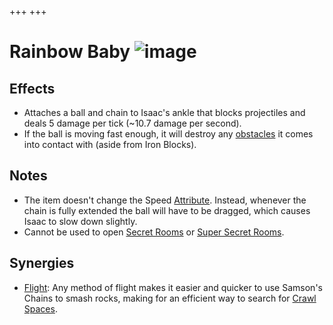 +++
+++

 # Rainbow Baby ![image](/image/Rainbow_Baby.png) 


Effects
---------


* Attaches a ball and chain to Isaac's ankle that blocks projectiles and deals 5 damage per tick (~10.7 damage per second).
* If the ball is moving fast enough, it will destroy any [obstacles](/wiki/Obstacles#Destructible "Obstacles") it comes into contact with (aside from Iron Blocks).


Notes
-------


* The item doesn't change the Speed [Attribute](/wiki/Attribute "Attribute"). Instead, whenever the chain is fully extended the ball will have to be dragged, which causes Isaac to slow down slightly.
* Cannot be used to open [Secret Rooms](/wiki/Secret_Room "Secret Room") or [Super Secret Rooms](/wiki/Super_Secret_Room "Super Secret Room").


Synergies
-----------


* [Flight](/wiki/Flight "Flight"): Any method of flight makes it easier and quicker to use Samson's Chains to smash rocks, making for an efficient way to search for [Crawl Spaces](/wiki/Crawl_Space "Crawl Space").


